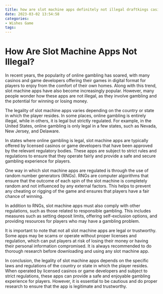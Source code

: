 ```yaml
---
title: how are slot machine apps definitely not illegal draftkings casino
date: 2023-03-02 13:54:58
categories:
- Wishes Game
tags:
---
```

# How Are Slot Machine Apps Not Illegal?

In recent years, the popularity of online gambling has soared, with many casinos and game developers offering their games in digital format for players to enjoy from the comfort of their own homes. Along with this trend, slot machine apps have also become increasingly popular. However, many people wonder how these apps are not illegal, as they involve gambling and the potential for winning or losing money.

The legality of slot machine apps varies depending on the country or state in which the player resides. In some places, online gambling is entirely illegal, while in others, it is legal but strictly regulated. For example, in the United States, online gambling is only legal in a few states, such as Nevada, New Jersey, and Delaware.

In states where online gambling is legal, slot machine apps are typically offered by licensed casinos or game developers that have been approved by the relevant regulatory bodies. These apps are subject to strict rules and regulations to ensure that they operate fairly and provide a safe and secure gambling experience for players.

One way in which slot machine apps are regulated is through the use of random number generators (RNGs). RNGs are computer algorithms that ensure that the outcome of each spin of the slot machine is completely random and not influenced by any external factors. This helps to prevent any cheating or rigging of the game and ensures that players have a fair chance of winning.

In addition to RNGs, slot machine apps must also comply with other regulations, such as those related to responsible gambling. This includes measures such as setting deposit limits, offering self-exclusion options, and providing resources for players who may have a gambling problem.

It is important to note that not all slot machine apps are legal or trustworthy. Some apps may be scams or operate without proper licenses and regulation, which can put players at risk of losing their money or having their personal information compromised. It is always recommended to do thorough research before downloading and using any slot machine app.

In conclusion, the legality of slot machine apps depends on the specific laws and regulations of the country or state in which the player resides. When operated by licensed casinos or game developers and subject to strict regulations, these apps can provide a safe and enjoyable gambling experience for players. However, it is essential to be cautious and do proper research to ensure that the app is legitimate and trustworthy.